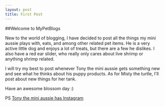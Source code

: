 ```yaml
---
layout: post
title: First Post
---
```


##Welcome to MyPetBlogs

New to the world of blogging, I have decided to post all the things my mini aussie plays with, eats, and among other related pet items.
He is a very active little dog and enjoys a lot of treats, but there are a few he dislikes. I also have a red ear slider, who really only cares about live shrimp or anything shrimp related.

I will try my best to post whenever Tony the mini aussie gets something new and see what he thinks about his puppy products. As for Misty the turtle, I'll post about new things for her tank.

Have an awesome blossom day :)

PS [Tony the mini aussie has Instagram](https://instagram.com/tonytheminiaussie/)
